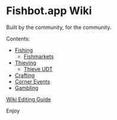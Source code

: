 
# Fishbot.app Wiki #

Built by the community, for the community.



Contents:
- [Fishing](./Fishing/README.md)
  - [Fishmarkets](./Fishing/Fishmarkets/Fishmarkets.md)
- [Thieving](./Thieving/README.md)
  - [Thieve UDT](./Thieving/UDT.md)
- [Crafting](./Crafting/README.md)
- [Corner Events](./CornerEvents/README.md)
- [Gambling](./Gambling/README.md)

[Wiki Editing Guide](/WikiGuide/README.md)

Enjoy
